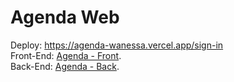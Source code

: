 # Agenda Web 

Deploy: https://agenda-wanessa.vercel.app/sign-in
<br>
Front-End: [Agenda - Front](https://github.com/Wanessa-Guedes/agenda/blob/main/front-end).
<br>
Back-End: [Agenda - Back](https://github.com/Wanessa-Guedes/agenda/blob/main/back-end).


